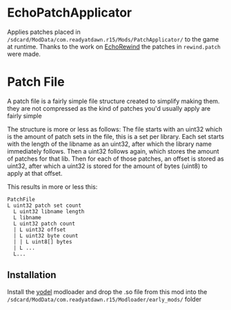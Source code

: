 # EchoPatchApplicator

Applies patches placed in `/sdcard/ModData/com.readyatdawn.r15/Mods/PatchApplicator/` to the game at runtime.
Thanks to the work on [EchoRewind](https://github.com/C-Luddy/EchoRewind) the patches in `rewind.patch` were made.

# Patch File
 A patch file is a fairly simple file structure created to simplify making them. they are not compressed as the kind of patches you'd usually apply are fairly simple

The structure is more or less as follows:
The file starts with an uint32 which is the amount of patch sets in the file, this is a set per library.
Each set starts with the length of the libname as an uint32, after which the library name immediately follows.
Then a uint32 follows again, which stores the amount of patches for that lib.
Then for each of those patches, an offset is stored as uint32, after which a uint32 is stored for the amount of bytes (uint8) to apply at that offset.

This results in more or less this:

```
PatchFile
L uint32 patch set count
  L uint32 libname length
  L libname
  L uint32 patch count
  | L uint32 offset
  | L uint32 byte count
  | | L uint8[] bytes
  | L ...
  L...
```

## Installation

Install the [yodel](https://github.com/RedBrumbler/Yodel) modloader and drop the .so file from this mod into the `/sdcard/ModData/com.readyatdawn.r15/Modloader/early_mods/` folder

